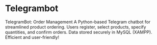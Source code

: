 # Telegrambot
TelegramBot: Order Management A Python-based Telegram chatbot for streamlined product ordering. Users register, select products, specify quantities, and confirm orders. Data stored securely in MySQL (XAMPP). Efficient and user-friendly!
